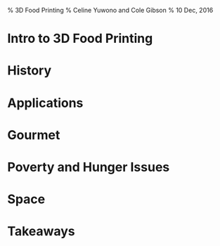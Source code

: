 % 3D Food Printing
% Celine Yuwono and Cole Gibson
% 10 Dec, 2016

# Intro to 3D Food Printing

# History

# Applications

# Gourmet

# Poverty and Hunger Issues

# Space

# Takeaways